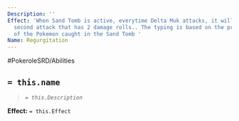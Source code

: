 ```yaml
---
Description: ''
Effect: 'When Sand Tomb is active, everytime Delta Muk attacks, it will perform a
  second attack that has 2 damage rolls.. The typing is based on the primary type
  of the Pokemon caught in the Sand Tomb '
Name: Regurgitation
---
```


#PokeroleSRD/Abilities

## `= this.name`

> *`= this.Description`*

**Effect:** `= this.Effect`
